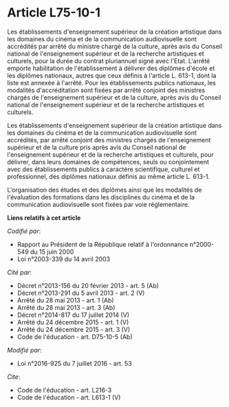 # Article L75-10-1

Les établissements d'enseignement supérieur de la création artistique dans les domaines du cinéma et de la communication
audiovisuelle sont accrédités par arrêté du ministre chargé de la culture, après avis du Conseil national de l'enseignement
supérieur et de la recherche artistiques et culturels, pour la durée du contrat pluriannuel signé avec l'Etat. L'arrêté
emporte habilitation de l'établissement à délivrer des diplômes d'école et les diplômes nationaux, autres que ceux définis à
l'article L. 613-1, dont la liste est annexée à l'arrêté. Pour les établissements publics nationaux, les modalités
d'accréditation sont fixées par arrêté conjoint des ministres chargés de l'enseignement supérieur et de la culture, après
avis du Conseil national de l'enseignement supérieur et de la recherche artistiques et culturels. 

Les établissements d'enseignement supérieur de la création artistique dans les domaines du cinéma et de la communication
audiovisuelle sont accrédités, par arrêté conjoint des ministres chargés de l'enseignement supérieur et de la culture pris
après avis du Conseil national de l'enseignement supérieur et de la recherche artistiques et culturels, pour délivrer, dans
leurs domaines de compétences, seuls ou conjointement avec des établissements publics à caractère scientifique, culturel et
professionnel, des diplômes nationaux définis au même article L. 613-1. 

L'organisation des études et des diplômes ainsi que les modalités de l'évaluation des formations dans les disciplines du
cinéma et de la communication audiovisuelle sont fixées par voie réglementaire.

**Liens relatifs à cet article**

_Codifié par_:

  - Rapport au Président de la République relatif à l'ordonnance n°2000-549 du 15 juin 2000
  - Loi n°2003-339 du 14 avril 2003

_Cité par_:

  - Décret n°2013-156 du 20 février 2013 - art. 5 (Ab)
  - Décret n°2013-291 du 5 avril 2013 - art. 2 (V)
  - Arrêté du 28 mai 2013 - art. 1 (Ab)
  - Arrêté du 28 mai 2013 - art. 3 (Ab)
  - Décret n°2014-817 du 17 juillet 2014 (V)
  - Arrêté du 24 décembre 2015 - art. 1 (V)
  - Arrêté du 24 décembre 2015 - art. 3 (V)
  - Code de l'éducation - art. D75-10-5 (Ab)

_Modifié par_:

  - Loi n°2016-925 du 7 juillet 2016 - art. 53

_Cite_:

  - Code de l'éducation - art. L216-3
  - Code de l'éducation - art. L613-1 (V)
